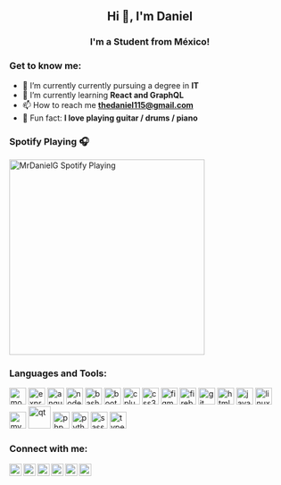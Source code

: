 <h2 align="center">Hi 👋, I'm Daniel</h2>
<h3 align="center">I'm a Student from México!</h3>

### Get to know me:

- 🔭 I’m currently currently pursuing a degree in  **IT**
- 🌱 I’m currently learning **React and GraphQL**
- 📫 How to reach me **thedaniel115@gmail.com**
- 🎸 Fun fact: **I love playing guitar / drums / piano**

### Spotify Playing 🎧

[<img src="https://spotify-github-12bb5g78n.vercel.app/api/spotify" alt="MrDanielG Spotify Playing" width="350" />](https://open.spotify.com/user/1297668914)

### Languages and Tools:

<p align="left">
  <img src="https://devicons.github.io/devicon/devicon.git/icons/mongodb/mongodb-original-wordmark.svg" alt="mongodb" width="30" height="30"/>
  <img src="https://devicons.github.io/devicon/devicon.git/icons/express/express-original-wordmark.svg" alt="express" width="30" height="30"/>
  <img src="https://devicons.github.io/devicon/devicon.git/icons/angularjs/angularjs-original.svg" alt="angularjs" width="30" height="30"/> 
  <img src="https://devicons.github.io/devicon/devicon.git/icons/nodejs/nodejs-original-wordmark.svg" alt="nodejs" width="30" height="30"/>
  <img src="https://www.vectorlogo.zone/logos/gnu_bash/gnu_bash-icon.svg" alt="bash" width="30" height="30"/> 
  <img src="https://devicons.github.io/devicon/devicon.git/icons/bootstrap/bootstrap-plain.svg" alt="bootstrap" width="30" height="30"/> 
  <img src="https://devicons.github.io/devicon/devicon.git/icons/cplusplus/cplusplus-original.svg" alt="cplusplus" width="30" height="30"/> 
  <img src="https://devicons.github.io/devicon/devicon.git/icons/css3/css3-original-wordmark.svg" alt="css3" width="30" height="30"/> 
  <img src="https://www.vectorlogo.zone/logos/figma/figma-icon.svg" alt="figma" width="30" height="30"/> 
  <img src="https://www.vectorlogo.zone/logos/firebase/firebase-icon.svg" alt="firebase" width="30" height="30"/> 
  <img src="https://www.vectorlogo.zone/logos/git-scm/git-scm-icon.svg" alt="git" width="30" height="30"/> 
  <img src="https://devicons.github.io/devicon/devicon.git/icons/html5/html5-original-wordmark.svg" alt="html5" width="30" height="30"/> 
  <img src="https://devicons.github.io/devicon/devicon.git/icons/javascript/javascript-original.svg" alt="javascript" width="30" height="30"/> 
  <img src="https://devicons.github.io/devicon/devicon.git/icons/linux/linux-original.svg" alt="linux" width="30" height="30"/> 
  <img src="https://devicons.github.io/devicon/devicon.git/icons/mysql/mysql-original-wordmark.svg" alt="mysql" width="30" height="30"/> 
  <img src="https://upload.wikimedia.org/wikipedia/commons/0/0b/Qt_logo_2016.svg" alt="qt" width="40" height="40"/>
  <img src="https://devicons.github.io/devicon/devicon.git/icons/php/php-original.svg" alt="php" width="30" height="30"/> 
  <img src="https://devicons.github.io/devicon/devicon.git/icons/python/python-original.svg" alt="python" width="30" height="30"/> 
  <img src="https://devicons.github.io/devicon/devicon.git/icons/sass/sass-original.svg" alt="sass" width="30" height="30"/> 
  <img src="https://devicons.github.io/devicon/devicon.git/icons/typescript/typescript-original.svg" alt="typescript" width="30" height="30"/>
</p>

<!-- <img align="center" src="https://github-readme-stats.vercel.app/api/top-langs/?username=mrdanielg&layout=compact&hide=html" alt="mrdanielg" /></p> -->

### Connect with me:
<!--
<p align="left">
<a href="https://twitter.com/daniel11700" target="blank"><img align="center" src="https://cdn.jsdelivr.net/npm/simple-icons@3.0.1/icons/twitter.svg" alt="daniel11700" height="25" width="25" /></a>
<a href="https://fb.com/danielgs11" target="blank"><img align="center" src="https://cdn.jsdelivr.net/npm/simple-icons@3.0.1/icons/facebook.svg" alt="danielgs11" height="25" width="25" /></a>
<a href="https://instagram.com/daniel_garnica" target="blank"><img align="center" src="https://cdn.jsdelivr.net/npm/simple-icons@3.0.1/icons/instagram.svg" alt="daniel_garnica" height="25" width="25" /></a>
</p>
-->

<a href="https://discord.gg/tGbhbajC" target="blank">
  <img align="left" alt="Daniel's Discord" width="22px" src="https://cdn.jsdelivr.net/npm/simple-icons@v3/icons/discord.svg" />
</a>
<a href="https://twitter.com/daniel11700" target="blank">
  <img align="left" alt="Daniel's | Twitter" width="22px" src="https://cdn.jsdelivr.net/npm/simple-icons@v3/icons/twitter.svg" />
</a>
<!--
<a href="https://www.linkedin.com/in/username/">
  <img align="left" alt="Daniel's LinkedIN" width="22px" src="https://cdn.jsdelivr.net/npm/simple-icons@v3/icons/linkedin.svg" />
</a>
-->
<a href="https://t.me/danielgarnica" target="blank">
  <img align="left" alt="Daniel's Telegram" width="22px" src="https://cdn.jsdelivr.net/npm/simple-icons@v3/icons/telegram.svg" />
</a>
<a href="https://www.instagram.com/daniel_garnica/" target="blank">
  <img align="left" alt="Daniel's Instagram" width="22px" src="https://cdn.jsdelivr.net/npm/simple-icons@v3/icons/instagram.svg" />
</a>
<a href="https://www.reddit.com/user/mrfuntwo" target="blank">
  <img align="left" alt="Abhishek's Reddit" width="22px" src="https://cdn.jsdelivr.net/npm/simple-icons@v3/icons/reddit.svg" />
</a>
<a href="https://fb.com/danielgs11" target="blank">
  <img align="left" alt="Daniel's Facebook" width="22px" src="https://cdn.jsdelivr.net/npm/simple-icons@3.0.1/icons/facebook.svg"  />
</a>

<!-- <p>&nbsp;<img align="center" src="https://github-readme-stats.vercel.app/api?username=mrdanielg&show_icons=true" alt="mrdanielg" /></p> -->
